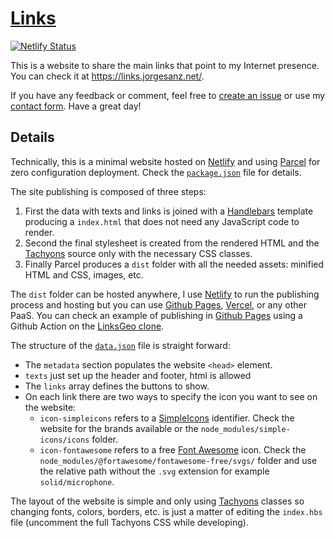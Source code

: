 # [Links](https://links.jorgesanz.net/)

[![Netlify Status](https://api.netlify.com/api/v1/badges/6f3104cb-a472-4b3a-86bb-2c1bffb6de56/deploy-status)](https://app.netlify.com/sites/jsanz-links/deploys)

This is a website to share the main links that point to my Internet presence. You can check it at <https://links.jorgesanz.net/>.

If you have any feedback or comment, feel free to [create an issue][issue] or use my [contact form]. Have a great day!

[issue]: https://github.com/jsanz/links/issues/new
[contact form]: https://jorgesanz.net/contact/

## Details

Technically, this is a minimal website hosted on [Netlify] and using [Parcel] for zero configuration deployment. Check the [`package.json`](./package.json) file for details.

The site publishing is composed of three steps:

1. First the data with texts and links is joined with a [Handlebars] template producing a `index.html` that does not need any JavaScript code to render.
2. Second the final stylesheet is created from the rendered HTML and the [Tachyons] source only with the necessary CSS classes.
3. Finally Parcel produces a `dist` folder with all the needed assets: minified HTML and CSS, images, etc.

The `dist` folder can be hosted anywhere, I use [Netlify] to run the publishing process and hosting but you can use [Github Pages], [Vercel], or any other PaaS. You can check an example of publishing in [Github Pages] using a Github Action on the [LinksGeo clone](https://github.com/geoinquiets/linksgeo/blob/main/.github/workflows/publish.yml).

The structure of the [`data.json`](data.json) file is straight forward:

* The `metadata` section populates the website `<head>` element.
* `texts` just set up the header and footer, html is allowed
* The `links` array defines the buttons to show.
* On each link there are two ways to specify the icon you want to see on the website:
  * `icon-simpleicons` refers to a [SimpleIcons] identifier. Check the website for the brands available or the `node_modules/simple-icons/icons` folder.
  * `icon-fontawesome` refers to a free [Font Awesome] icon. Check the `node_modules/@fortawesome/fontawesome-free/svgs/` folder and use the relative path without the `.svg` extension for example `solid/microphone`.

The layout of the website is simple and only using [Tachyons] classes so changing fonts, colors, borders, etc. is just a matter of editing the `index.hbs` file (uncomment the full Tachyons CSS while developing).

[Handlebars]: https://handlebarsjs.com/
[Parcel]: https://v2.parceljs.org/
[Tachyons]: http://tachyons.io/
[Netlify]: http://netlify.com/
[Github Pages]: https://pages.github.com/
[Vercel]: https://vercel.com/
[SimpleIcons]: https://simpleicons.org
[Font Awesome]: https://fontawesome.com
